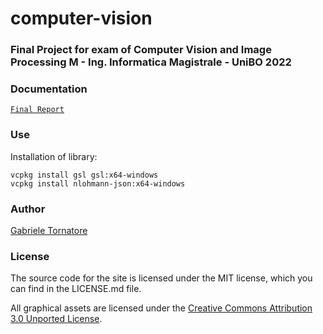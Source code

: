 # computer-vision

### Final Project for exam of Computer Vision and Image Processing M - Ing. Informatica Magistrale - UniBO 2022

### Documentation
[``Final Report``](https://htmlpreview.github.io/?https://github.com/it9tst/computer-vision/project/Report/main.pdf)

### Use

Installation of library:
```
vcpkg install gsl gsl:x64-windows
vcpkg install nlohmann-json:x64-windows
```

### Author
[Gabriele Tornatore](https://github.com/it9tst)

### License

The source code for the site is licensed under the MIT license, which you can find in
the LICENSE.md file.

All graphical assets are licensed under the
[Creative Commons Attribution 3.0 Unported License](https://creativecommons.org/licenses/by/3.0/).
